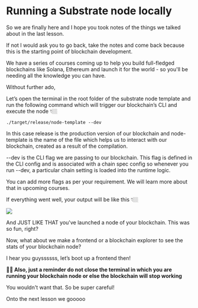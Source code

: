 # Running a Substrate node locally

So we are finally here and I hope you took notes of the things we talked about in the last lesson.

If not I would ask you to go back, take the notes and come back because this is the starting point of blockchain development.

We have a series of courses coming up to help you build full-fledged blockchains like Solana, Ethereum and launch it for the world - so you'll be needing all the knowledge you can have.

Without further ado,

Let’s open the terminal in the root folder of the substrate node template and run the following command which will trigger our blockchain’s CLI and execute the node 👇🏼

    ./target/release/node-template --dev

In this case release is the production version of our blockchain and node-template is the name of the file which helps us to interact with our blockchain, created as a result of the compilation.

\--dev is the CLI flag we are passing to our blockchain. This flag is defined in the CLI config and is associated with a chain spec config so whenever you run --dev, a particular chain setting is loaded into the runtime logic.

You can add more flags as per your requirement. We will learn more about that in upcoming courses.

If everything went well, your output will be like this 👇🏼

![](https://lh3.googleusercontent.com/pSlMO4FiqRm3G6komdIeqWcs8L0iaKqNZsiMlK2u1Plmp3jhuIFGU_SkmeO0qViJQ0VXcGxU_d9hGhBrA6Xmb-QqUSktd3F1G13EfAhu7GoNkkNRgjkfmlBsT-silRH5CjLjkp9UN9fjo8fFva1UXjiQAb-CgoAyb70kupKdi9x2RVlXtzSAC-bX0X7lUQ)

And JUST LIKE THAT you've launched a node of your blockchain. This was so fun, right?

Now, what about we make a frontend or a blockchain explorer to see the stats of your blockchain node?

I hear you guyssssss, let’s boot up a frontend then!

**👋🏼 Also, just a reminder do not close the terminal in which you are running your blockchain node or else the blockchain will stop working**

You wouldn't want that. So be super careful!

Onto the next lesson we gooooo
